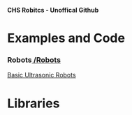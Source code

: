 <strong>CHS Robitcs - Unoffical Github </strong>
<br>
<h1>Examples and Code</h1>
<h3><strong>Robots</strong><a href="https://github.com/CHS-robotics/Robots"> /Robots</a></h3>
<a href="https://github.com/CHS-robotics/Robots/tree/master/Ultrasonic">Basic Ultrasonic Robots</a>
<br>
<h1>Libraries</h1>
